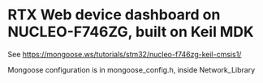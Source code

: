 # RTX Web device dashboard on NUCLEO-F746ZG, built on Keil MDK

See https://mongoose.ws/tutorials/stm32/nucleo-f746zg-keil-cmsis1/

Mongoose configuration is in mongoose_config.h, inside Network_Library

